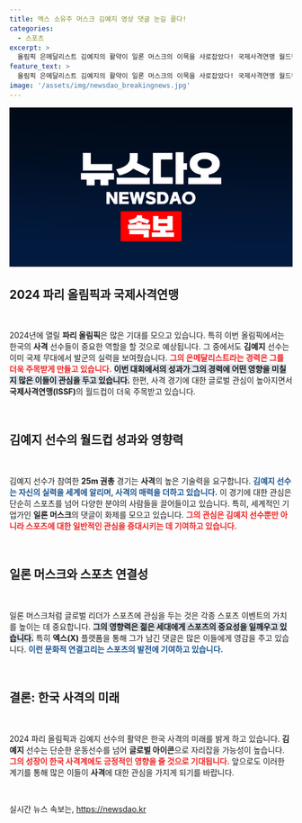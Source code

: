 ```yaml
---
title: 엑스 소유주 머스크 김예지 영상 댓글 눈길 끌다!
categories:
  - 스포츠
excerpt: >
  올림픽 은메달리스트 김예지의 활약이 일론 머스크의 이목을 사로잡았다! 국제사격연맹 월드컵에서의 감동적인 순간을 담은 영상과 함께 머스크의 댓글이 화제를 모은 이유는? 클릭하면 그 뒷이야기가 공개됩니다!
feature_text: >
  올림픽 은메달리스트 김예지의 활약이 일론 머스크의 이목을 사로잡았다! 국제사격연맹 월드컵에서의 감동적인 순간을 담은 영상과 함께 머스크의 댓글이 화제를 모은 이유는? 클릭하면 그 뒷이야기가 공개됩니다!
image: '/assets/img/newsdao_breakingnews.jpg'
---
```


<p><img src="/assets/img/newsdao_breakingnews.jpg" alt="pcversion 속보" /></p>

<h2 data-ke-size="size26">2024 파리 올림픽과 국제사격연맹</h2>

<p data-ke-size="size16">&nbsp;</p>

<p data-ke-size="size16">2024년에 열릴 <b>파리 올림픽</b>은 많은 기대를 모으고 있습니다. 특히 이번 올림픽에서는 한국의 <b>사격</b> 선수들이 중요한 역할을 할 것으로 예상됩니다. 그 중에서도 <b>김예지</b> 선수는 이미 국제 무대에서 발군의 실력을 보여줬습니다. <b><span style="color: #ee2323;">그의 은메달리스트라는 경력은 그를 더욱 주목받게 만들고 있습니다.</span></b> <b><span style="background-color: #21538527;">이번 대회에서의 성과가 그의 경력에 어떤 영향을 미칠지 많은 이들이 관심을 두고 있습니다.</span></b> 한편, 사격 경기에 대한 글로벌 관심이 높아지면서 <b>국제사격연맹(ISSF)</b>의 월드컵이 더욱 주목받고 있습니다.</p>

<p data-ke-size="size16">&nbsp;</p>

<h2 data-ke-size="size26">김예지 선수의 월드컵 성과와 영향력</h2>

<p data-ke-size="size16">&nbsp;</p>

<p data-ke-size="size16">김예지 선수가 참여한 <b>25m 권총</b> 경기는 <b>사격</b>의 높은 기술력을 요구합니다. <b><span style="color: #1a5490;">김예지 선수는 자신의 실력을 세계에 알리며, 사격의 매력을 더하고 있습니다.</span></b> 이 경기에 대한 관심은 단순히 스포츠를 넘어 다양한 분야의 사람들을 끌어들이고 있습니다. 특히, 세계적인 기업가인 <b>일론 머스크</b>의 댓글이 화제를 모으고 있습니다. <b><span style="color: #ee2323;">그의 관심은 김예지 선수뿐만 아니라 스포츠에 대한 일반적인 관심을 증대시키는 데 기여하고 있습니다.</span></b></p>

<p data-ke-size="size16">&nbsp;</p>

<h2 data-ke-size="size26">일론 머스크와 스포츠 연결성</h2>

<p data-ke-size="size16">&nbsp;</p>

<p data-ke-size="size16">일론 머스크처럼 글로벌 리더가 스포츠에 관심을 두는 것은 각종 스포츠 이벤트의 가치를 높이는 데 중요합니다. <b><span style="background-color: #21538527;">그의 영향력은 젊은 세대에게 스포츠의 중요성을 일깨우고 있습니다.</span></b> 특히 <b>엑스(X)</b> 플랫폼을 통해 그가 남긴 댓글은 많은 이들에게 영감을 주고 있습니다. <b><span style="color: #1a5490;">이런 문화적 연결고리는 스포츠의 발전에 기여하고 있습니다.</span></b></p>

<p data-ke-size="size16">&nbsp;</p>

<h2 data-ke-size="size26">결론: 한국 사격의 미래</h2>

<p data-ke-size="size16">&nbsp;</p>

<p data-ke-size="size16">2024 파리 올림픽과 김예지 선수의 활약은 한국 사격의 미래를 밝게 하고 있습니다. <b>김예지</b> 선수는 단순한 운동선수를 넘어 <b>글로벌 아이콘</b>으로 자리잡을 가능성이 높습니다. <b><span style="color: #ee2323;">그의 성장이 한국 사격계에도 긍정적인 영향을 줄 것으로 기대됩니다.</span></b> 앞으로도 이러한 계기를 통해 많은 이들이 <b>사격</b>에 대한 관심을 가지게 되기를 바랍니다.</p>

<p data-ke-size="size16">&nbsp;</p>
실시간 뉴스 속보는, <a href="https://newsdao.kr" rel="dofollow">https://newsdao.kr</a>


